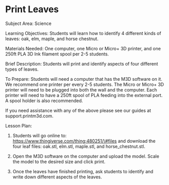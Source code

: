 # Print Leaves

Subject Area: Science

Learning Objectives: Students will learn how to identify 4 different kinds of leaves: oak, elm, maple, and horse chestnut. 

Materials Needed: One computer, one Micro or Micro+ 3D printer, and one 250ft PLA 3D Ink filament spool per 2-5 students. 

Brief Description: Students will print and identify aspects of four different types of leaves. 

To Prepare: Students will need a computer that has the M3D software on it. We recommend one printer per every 2-5 students. The Micro or Micro+ 3D printer will need to be plugged into both the wall and the computer. Each printer will need to have a 250ft spool of PLA feeding into the external port. A spool holder is also recommended. 

If you need assistance with any of the above please see our guides at support.printm3d.com. 

Lesson Plan: 

1. Students will go online to: https://www.thingiverse.com/thing:480251/\#files and download the four leaf files: oak.stl, elm.stl, maple.stl, and horse\_chestnut.stl. 

2. Open the M3D software on the computer and upload the model. Scale the model to the desired size and click print.

3. Once the leaves have finished printing, ask students to identify and write down different aspects of the leaves. 


